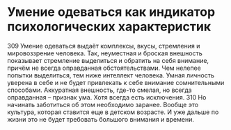 # Умение одеваться как индикатор психологических характеристик

309 Умение одеваться выдаёт комплексы, вкусы, стремления и мировоззрение человека. Так, неуместная и броская внешность показывает стремление выделиться и обратить на себя внимание, причём не всегда оправданная обстоятельствами. Чем нелепее попытки выделиться, тем ниже интеллект человека. Умная личность уверена в себе и не будет привлекать к себе внимание сомнительными способами. Аккуратная внешность, где-то смелая, но всегда оправданная – признак ума. Хотя всегда есть исключения. 
310 Но начинать заботиться об этом необходимо заранее. Вообще это культура, которая ставится еще в детском возрасте. И уже дальше по жизни это не будет требовать большого внимания и времени.

